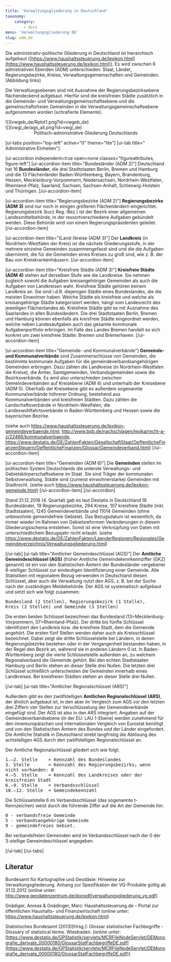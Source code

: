 ```yaml
---
title: 'Verwaltungsgliederung in Deutschland'
taxonomy:
    category:
        - docs
menu: 'Verwaltungsgliederung DE'
slug: adm_de
---
```


<style>
    .figureattributes{
        max-width:600px;
        width: 100%;
        height: auto;
    }

    #vwgeb_de{
    }

    #vwgl_de{

    }

</style>



Die administrativ-politische Gliederung in Deutschland ist hierarchisch aufgebaut ([https://www.haushaltssteuerung.de/lexikon.html](https://www.haushaltssteuerung.de/lexikon.html)). Es wird zwischen 6 admistrativen Ebenden (ADM) unterschieden: Staat, Länder, Regierungsbezirke, Kreise, Verwaltungsgemeinschaften und Gemeinden. (Abbildung links)

Die Verwaltungsebenen sind mit Ausnahme der Regierungsbezirksebene flächendeckend aufgebaut. Hierfür sind die kreisfreien Städte zusätzlich in die Gemeinde- und Verwaltungsgemeinschaftsebene und die gemeinschaftsfreien Gemeinden in die Verwaltungsgemeinschaftsebene aufgenommen worden (schrafierte Elemente).

<div class="row align-items-center">
   <div class="col-5" markdown="1">
  ![](vwgeb_de/Rplot1.png?id=vwgeb_de)
  </div>
  <div class="col" markdown="1">
  ![](vwgl_de/ags_all.png?id=vwgl_de)
  </div>

</div>
  <div id="description" align="middle">Politisch-administrative Gliederung Deutschlands</div>

[ui-tabs position="top-left" active="0" theme="lite"]
[ui-tab title=" Administrative Einheiten"]

[ui-accordion independent=true open=none classes="figureattributes, figure-left"]
[ui-accordion-item title="Bundesländer (ADM 2)"]
Deutschland hat 16 **Bundesländer**, die drei Stadtstaaten Berlin, Bremen und Hamburg und die 13 Flächenländer Baden-Württemberg, Bayern, Brandenburg, Hessen, Mecklenburg-Vorpommern, Niedersachsen, Nordrhein-Westfalen, Rheinland-Pfalz, Saarland, Sachsen, Sachsen-Anhalt,  Schleswig-Holstein und Thüringen.
[/ui-accordion-item]

[ui-accordion-item title="Regierungsbezirke (ADM 2)"]
**Regierungsbezirke (ADM 3)** sind nur noch in einigen größeren Flächenländern eingerichtet. Regierungsbezirk (kurz Reg.-Bez.) ist der Bezirk einer allgemeinen Landesmittelbehörde, in der ressortverschiedene Aufgaben gebündelt werden. Diese Behörde wird von einem Regierungspräsidenten geleitet.
[/ui-accordion-item]

[ui-accordion-item title="(Land-)kreise (ADM 3)"]
Der **Landkreis** (in Nordrhein-Westfalen der Kreis) ist die nächste Gliederungsstufe, in der mehrere einzelne Gemeinden zusammengefasst sind und die die Aufgaben übernimmt, die für die Gemeinden eines Kreises zu groß sind, wie z. B. der Bau von Kreiskrankenhäusern.
[/ui-accordion-item]

[ui-accordion-item title="Kreisfreie Städte (ADM 3)"]
**Kreisfreie Städte (ADM 4)** stehen auf derselben Stufe wie die Landkreise. Sie nehmen zugleich sowohl die Aufgaben kreisangehöriger Gemeinden als auch die Aufgaben von Landkreisen wahr. Kreisfreie Städte gehören keinem Landkreis an. Sie sind i.d.R. diejenigen Städte eines Bundeslandes, die die meisten Einwohner haben. Welche Städte als kreisfreie und welche als kreisangehörige Städte kategorisiert werden, hängt vom Landesrecht des jeweiligen Flächenlandes ab. Kreisfreie Städte gibt es mit Ausnahme des Saarlandes in allen Bundesländern. Die drei Stadtstaaten Berlin, Bremen und Hamburg können ebenfalls als kreisfreie Städte eingeordnet werden, welche neben Landesaufgaben auch das gesamte kommunale Aufgabenportfolio erbringen. Im Falle des Landes Bremen handelt es sich konkret um zwei kreisfreie Städte: Bremen und Bremerhaven.
[/ui-accordion-item]

[ui-accordion-item title="Gemeinde- und Kommunalverbände"]
**Gemeinde- und Kommunalverbände** sind Zusammenschlüsse von Gemeinden, die bestimmte kommunale Aufgaben für die gemeindeverbandsangehörigen Gemeinden erbringen. Dazu zählen die Landkreise (in Nordrhein-Westfalen die Kreise), die Ämter, Samtgemeinden, Verbandsgemeinden sowie die Bezirksverbände. Es wird also unterschieden zwischen Gemeindeverbänden auf Kreisebene (ADM 4) und unterhalb der Kreisebene (ADM 5). Oberhalb der Kreisebene gibt es außerdem sogenannte Kommunalverbände höhrerer Ordnung, bestehend aus Kommunalverbänden und kreisfreien Städten. Dazu zählen die  Landschaftsverbände in Nordrhein-Westfalen, die Landeswohlfahrtsverbände in Baden-Württemberg und Hessen sowie die bayerischen Bezirke.

(siehe auch https://www.haushaltssteuerung.de/lexikon-gemeindeverbaende.html, http://www.bpb.de/nachschlagen/lexika/recht-a-z/22466/kommunalverbaende, https://www.destatis.de/DE/ZahlenFakten/GesellschaftStaat/OeffentlicheFinanzenSteuern/OeffentlicheFinanzen/Glossar/Gemeindeverband.html)
[/ui-accordion-item]

[ui-accordion-item title="Gemeinden (ADM 6)"]
Die **Gemeinden** stellen im politischen System Deutschlands die unterste Verwaltungs- und Gebietskörperschaftsebene im
Staat. Sie sind Träger der kommunalen Selbstverwaltung. Städte sind (zumeist einwohnerstarke) Gemeinden mit Stadtrecht.
(siehe auch https://www.haushaltssteuerung.de/lexikon-gemeinde.html)
[/ui-accordion-item]
[/ui-accordion]


Stand 31.12.2018 (4. Quartal) gab es laut Destatis in Deutschland 16 Bundesländer, 19 Regierungsbezirke, 294 Kreise, 107 kreisfreie Städte (inkl. Stadtstaaten), 1245 Gemeindeverbände und 11014 Gemeinden (ohne unbewohnte gemeindefreie Gebiete). Das Bezugsdatum ist wesentlich, da immer wieder im Rahmen von Gebietsreformen Veränderungen in diesem Gliederungsschema entstehen. Somit ist eine Verknüpfung von Daten mit unterschiedlichem Bezugsjahr nicht erlaubt. (siehe https://www.destatis.de/DE/ZahlenFakten/LaenderRegionen/Regionales/Gemeindeverzeichnis/Verwaltungsgliederung.html)

[/ui-tab]
[ui-tab title="Amtlicher Gemeindeschlüssel (AGS)"]
Der **Amtliche Gemeindeschlüssel (AGS)** (früher Amtliche Gemeindekennkennziffer (GKZ) genannt) ist ein von den Statistischen Ämtern der Bundesländer vergebener 8-stelliger Schlüssel zur eindeutigen Identifizierung einer Gemeinde. Alle Statistiken mit regionalem Bezug verwenden in Deutschland diesen Schlüssel, aber auch die Verwaltung nutzt den AGS, z. B. bei der Suche nach der zuständigen Meldebehörde. Der AGS ist systematisch aufgebaut und setzt sich wie folgt zusammen:

<pre style="white-space: pre-wrap;">Bundesland&#160;(2 Stellen), Regierungsbezirk&#160;(1 Stelle), Kreis&#160;(2 Stellen) und Gemeinde&#160;(3 Stellen)</pre>

Die ersten beiden Schlüssel bezeichnen das Bundesland (13=Mecklenburg-Vorpommern, 07=Rheinland-Pfalz). Der dritte bis fünfte Schlüssel identifiziert den Landkreis bzw. die kreisfreie Stadt, dem die Gemeinde angehört. Die ersten fünf Stellen werden daher auch als Kreisschlüssel bezeichnet. Dabei zeigt die dritte Schlüsselstelle bei Ländern, in denen Regierungsbezirke bestehen oder in der Vergangenheit bestanden haben, in der Regel den Bezirk an, während sie in anderen Ländern 0 ist. In Baden-Württemberg zeigt die vierte Schlüsselstelle außerdem an, zu welchem Regionalverband die Gemeinde gehört. Bei den echten Stadtstaaten Hamburg und Berlin stehen an dieser Stelle drei Nullen. Die letzten drei Schlüssel schließlich unterscheiden die Gemeinden innerhalb eines Landkreises. Bei kreisfreien Städten stehen an dieser Stelle drei Nullen.

[/ui-tab]
[ui-tab title="Amtlicher Regionalschlüssel (ARS)"]

Außerdem gibt es den zwölfstelligen **Amtlichen Regionalschlüssel (ARS)**, der ähnlich aufgebaut ist, in den aber im Vergleich zum AGS vor den letzten drei Ziffern vier Stellen zur Verschlüsselung der Gemeindeverbände eingefügt sind. Der AGS ist also in den ARS integriert. Angaben auf der Gemeindeverbandsebene (in der EU: LAU 1-Ebene) werden zunehmend für den innereuropäischen und internationalen Vergleich von Eurostat benötigt und von den Statistischen Ämtern des Bundes und der Länder eingefordert. Die Amtliche Statistik in Deutschland strebt langfristig die Ablösung des achtstelligen AGS durch den zwölfstelligen Regionalschlüssel an.


Der Amtliche Regionalschlüssel gliedert sich wie folgt:
<pre style="white-space: pre-wrap;">
1.–2. Stelle	= Kennzahl des Bundeslandes
3. Stelle      	= Kennzahl des Regierungsbezirks; wenn nicht vorhanden: 0
4.–5. Stelle   	= Kennzahl des Landkreises oder der kreisfreien Stadt
6.–9. Stelle   	= Verbandsschlüssel
10.–12. Stelle 	= Gemeindekennzahl
</pre>


Die Schlüsselstelle 6 im Verbandsschlüssel (das sogenannte t-Kennzeichen) weist durch die führende Ziffer auf die Art der Gemeinde hin:
<pre style="white-space: pre-wrap;">
0 - verbandsfreie Gemeinde
5 - verbandsangehörige Gemeinde
9 - gemeindefreies Gebiet.
</pre>

Bei verbandsfreien Gemeinden wird im Verbandsschlüssel nach der 0 der 3-stellige Gemeindeschlüssel angegeben.

[/ui-tab]
[/ui-tabs]

## Literatur

Bundesamt für Kartographie und Geodäsie: Hinweise zur Verwaltungsgliederung. Anhang zur Spezifikation der VG-Produkte gültig ab 31.12.2012 (online unter: http://www.geodatenzentrum.de/docpdf/verwaltungsgliederung_vg.pdf)

Gnädiger, Anreas & Gnädinger, Marc: Haushaltssteuerung.de – Portal zur öffentlichen Haushalts- und Finanzwirtschaft (online unter: https://www.haushaltssteuerung.de/lexikon.html)

Statistisches Bundesamt (2013)[Hrsg.]: Glossar statistischer Fachbegriffe - Glossary of  statistical terms. Wiesbaden. (online unter: [https://www.destatis.de/GPStatistik/servlets/MCRFileNodeServlet/DEMonografie_derivate_00000180/GlossarStatFachbegriffeDE.pdf](https://www.destatis.de/GPStatistik/servlets/MCRFileNodeServlet/DEMonografie_derivate_00000180/GlossarStatFachbegriffeDE.pdf))


<script src="adm_de/animate.js"></script>
